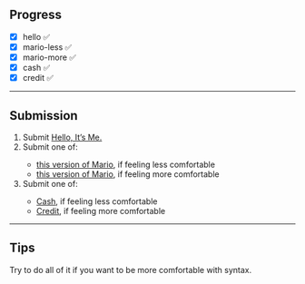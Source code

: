 
## Progress

- [x] hello ✅  
- [x] mario-less ✅
- [x] mario-more ✅
- [x] cash ✅
- [x] credit ✅ 

---

## Submission 
<ol>
  <li>Submit <a href="https://cs50.harvard.edu/x/psets/1/me/">Hello, It’s Me.</a></li>
  <li>Submit one of:</li>
   <ul>
     <li><a href="https://cs50.harvard.edu/x/psets/1/mario/less/">this version of Mario</a>, if feeling less comfortable</li>
     <li><a href="https://cs50.harvard.edu/x/psets/1/mario/more/">this version of Mario</a>, if feeling more comfortable</li>
   </ul>
   
   
  <li>Submit one of:</li>
  <ul>
    <li><a href="https://cs50.harvard.edu/x/psets/1/cash/">Cash</a>, if feeling less comfortable</li>
    <li><a href="https://cs50.harvard.edu/x/psets/1/credit/">Credit</a>, if feeling more comfortable</li>
  </ul> 
</ol>

---

## Tips
Try to do all of it if you want to be more comfortable with syntax.

